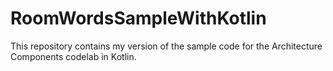 # RoomWordsSampleWithKotlin
This repository contains my version of the sample code for the Architecture Components codelab in Kotlin.
